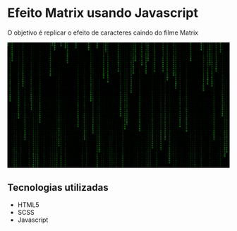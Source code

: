 # Efeito Matrix usando Javascript

O objetivo é replicar o efeito de caracteres caindo do filme Matrix

![](matrix.gif)

## Tecnologias utilizadas

- HTML5
- SCSS
- Javascript

